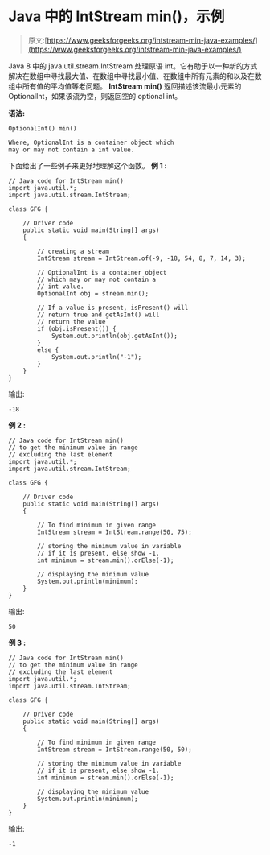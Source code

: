# Java 中的 IntStream min()，示例

> 原文:[https://www.geeksforgeeks.org/intstream-min-java-examples/](https://www.geeksforgeeks.org/intstream-min-java-examples/)

Java 8 中的 java.util.stream.IntStream 处理原语 int。它有助于以一种新的方式解决在数组中寻找最大值、在数组中寻找最小值、在数组中所有元素的和以及在数组中所有值的平均值等老问题。 **IntStream min()** 返回描述该流最小元素的 OptionalInt，如果该流为空，则返回空的 optional int。

**语法:**

```
OptionalInt() min()

Where, OptionalInt is a container object which 
may or may not contain a int value.

```

下面给出了一些例子来更好地理解这个函数。
**例 1 :**

```
// Java code for IntStream min()
import java.util.*;
import java.util.stream.IntStream;

class GFG {

    // Driver code
    public static void main(String[] args)
    {

        // creating a stream
        IntStream stream = IntStream.of(-9, -18, 54, 8, 7, 14, 3);

        // OptionalInt is a container object
        // which may or may not contain a
        // int value.
        OptionalInt obj = stream.min();

        // If a value is present, isPresent() will
        // return true and getAsInt() will
        // return the value
        if (obj.isPresent()) {
            System.out.println(obj.getAsInt());
        }
        else {
            System.out.println("-1");
        }
    }
}
```

输出:

```
-18

```

**例 2 :**

```
// Java code for IntStream min()
// to get the minimum value in range
// excluding the last element
import java.util.*;
import java.util.stream.IntStream;

class GFG {

    // Driver code
    public static void main(String[] args)
    {

        // To find minimum in given range
        IntStream stream = IntStream.range(50, 75);

        // storing the minimum value in variable
        // if it is present, else show -1.
        int minimum = stream.min().orElse(-1);

        // displaying the minimum value
        System.out.println(minimum);
    }
}
```

输出:

```
50

```

**例 3 :**

```
// Java code for IntStream min()
// to get the minimum value in range
// excluding the last element
import java.util.*;
import java.util.stream.IntStream;

class GFG {

    // Driver code
    public static void main(String[] args)
    {

        // To find minimum in given range
        IntStream stream = IntStream.range(50, 50);

        // storing the minimum value in variable
        // if it is present, else show -1.
        int minimum = stream.min().orElse(-1);

        // displaying the minimum value
        System.out.println(minimum);
    }
}
```

输出:

```
-1

```